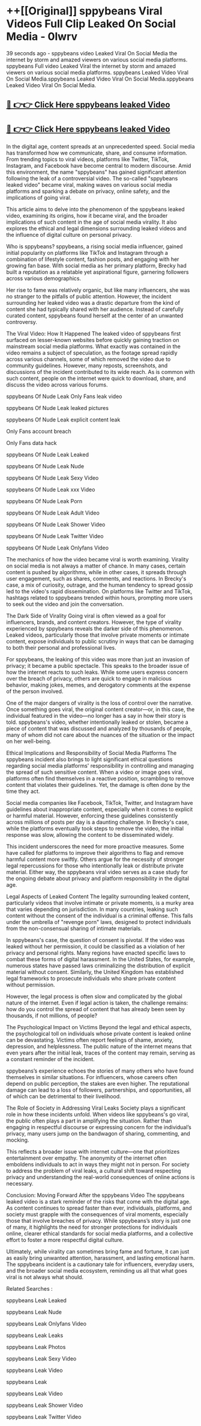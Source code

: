 # ++[[Original]] sppybeans Viral Videos Full Clip Leaked On Social Media - 0lwrv<br>

39 seconds ago - sppybeans video Leaked Viral On Social Media the internet by storm and amazed viewers on various social media platforms.
sppybeans Full video Leaked Viral the internet by storm and amazed viewers on various social media platforms. sppybeans Leaked Video Viral On Social Media.sppybeans Leaked Video Viral On Social Media.sppybeans Leaked Video Viral On Social Media.<br>


## [🔴 👉👉 Click Here sppybeans leaked Video ](https://onlyclips.site?title=sppybeans&ref=git)

## [🔴 👉👉 Click Here sppybeans leaked Video ](https://onlyclips.site?title=sppybeans&ref=git)

In the digital age, content spreads at an unprecedented speed. Social media has transformed how we communicate, share, and consume information. From trending topics to viral videos, platforms like Twitter, TikTok, Instagram, and Facebook have become central to modern discourse. Amid this environment, the name "sppybeans" has gained significant attention following the leak of a controversial video. The so-called "sppybeans leaked video" became viral, making waves on various social media platforms and sparking a debate on privacy, online safety, and the implications of going viral.

This article aims to delve into the phenomenon of the sppybeans leaked video, examining its origins, how it became viral, and the broader implications of such content in the age of social media virality. It also explores the ethical and legal dimensions surrounding leaked videos and the influence of digital culture on personal privacy.

Who is sppybeans?
sppybeans, a rising social media influencer, gained initial popularity on platforms like TikTok and Instagram through a combination of lifestyle content, fashion posts, and engaging with her growing fan base. With social media as her primary platform, Brecky had built a reputation as a relatable yet aspirational figure, garnering followers across various demographics.

Her rise to fame was relatively organic, but like many influencers, she was no stranger to the pitfalls of public attention. However, the incident surrounding her leaked video was a drastic departure from the kind of content she had typically shared with her audience. Instead of carefully curated content, sppybeans found herself at the center of an unwanted controversy.

The Viral Video: How It Happened
The leaked video of sppybeans first surfaced on lesser-known websites before quickly gaining traction on mainstream social media platforms. What exactly was contained in the video remains a subject of speculation, as the footage spread rapidly across various channels, some of which removed the video due to community guidelines. However, many reposts, screenshots, and discussions of the incident contributed to its wide reach. As is common with such content, people on the internet were quick to download, share, and discuss the video across various forums.

sppybeans Of Nude Leak Only Fans leak video

sppybeans Of Nude Leak leaked pictures

sppybeans Of Nude Leak explicit content leak

Only Fans account breach

Only Fans data hack

sppybeans Of Nude Leak Leaked

sppybeans Of Nude Leak Nude

sppybeans Of Nude Leak Sexy Video

sppybeans Of Nude Leak xxx Video

sppybeans Of Nude Leak Porn

sppybeans Of Nude Leak Adult Video

sppybeans Of Nude Leak Shower Video

sppybeans Of Nude Leak Twitter Video

sppybeans Of Nude Leak Onlyfans Video

The mechanics of how the video became viral is worth examining. Virality on social media is not always a matter of chance. In many cases, certain content is pushed by algorithms, while in other cases, it spreads through user engagement, such as shares, comments, and reactions. In Brecky's case, a mix of curiosity, outrage, and the human tendency to spread gossip led to the video's rapid dissemination. On platforms like Twitter and TikTok, hashtags related to sppybeans trended within hours, prompting more users to seek out the video and join the conversation.

The Dark Side of Virality
Going viral is often viewed as a goal for influencers, brands, and content creators. However, the type of virality experienced by sppybeans reveals the darker side of this phenomenon. Leaked videos, particularly those that involve private moments or intimate content, expose individuals to public scrutiny in ways that can be damaging to both their personal and professional lives.

For sppybeans, the leaking of this video was more than just an invasion of privacy; it became a public spectacle. This speaks to the broader issue of how the internet reacts to such leaks. While some users express concern over the breach of privacy, others are quick to engage in malicious behavior, making jokes, memes, and derogatory comments at the expense of the person involved.

One of the major dangers of virality is the loss of control over the narrative. Once something goes viral, the original content creator—or, in this case, the individual featured in the video—no longer has a say in how their story is told. sppybeans's video, whether intentionally leaked or stolen, became a piece of content that was discussed and analyzed by thousands of people, many of whom did not care about the nuances of the situation or the impact on her well-being.

Ethical Implications and Responsibility of Social Media Platforms
The sppybeans incident also brings to light significant ethical questions regarding social media platforms' responsibility in controlling and managing the spread of such sensitive content. When a video or image goes viral, platforms often find themselves in a reactive position, scrambling to remove content that violates their guidelines. Yet, the damage is often done by the time they act.

Social media companies like Facebook, TikTok, Twitter, and Instagram have guidelines about inappropriate content, especially when it comes to explicit or harmful material. However, enforcing these guidelines consistently across millions of posts per day is a daunting challenge. In Brecky's case, while the platforms eventually took steps to remove the video, the initial response was slow, allowing the content to be disseminated widely.

This incident underscores the need for more proactive measures. Some have called for platforms to improve their algorithms to flag and remove harmful content more swiftly. Others argue for the necessity of stronger legal repercussions for those who intentionally leak or distribute private material. Either way, the sppybeans viral video serves as a case study for the ongoing debate about privacy and platform responsibility in the digital age.

Legal Aspects of Leaked Content
The legality surrounding leaked content, particularly videos that involve intimate or private moments, is a murky area that varies depending on jurisdiction. In many countries, leaking such content without the consent of the individual is a criminal offense. This falls under the umbrella of "revenge porn" laws, designed to protect individuals from the non-consensual sharing of intimate materials.

In sppybeans's case, the question of consent is pivotal. If the video was leaked without her permission, it could be classified as a violation of her privacy and personal rights. Many regions have enacted specific laws to combat these forms of digital harassment. In the United States, for example, numerous states have passed laws criminalizing the distribution of explicit material without consent. Similarly, the United Kingdom has established legal frameworks to prosecute individuals who share private content without permission.

However, the legal process is often slow and complicated by the global nature of the internet. Even if legal action is taken, the challenge remains: how do you control the spread of content that has already been seen by thousands, if not millions, of people?

The Psychological Impact on Victims
Beyond the legal and ethical aspects, the psychological toll on individuals whose private content is leaked online can be devastating. Victims often report feelings of shame, anxiety, depression, and helplessness. The public nature of the internet means that even years after the initial leak, traces of the content may remain, serving as a constant reminder of the incident.

sppybeans’s experience echoes the stories of many others who have found themselves in similar situations. For influencers, whose careers often depend on public perception, the stakes are even higher. The reputational damage can lead to a loss of followers, partnerships, and opportunities, all of which can be detrimental to their livelihood.

The Role of Society in Addressing Viral Leaks
Society plays a significant role in how these incidents unfold. When videos like sppybeans's go viral, the public often plays a part in amplifying the situation. Rather than engaging in respectful discourse or expressing concern for the individual’s privacy, many users jump on the bandwagon of sharing, commenting, and mocking.

This reflects a broader issue with internet culture—one that prioritizes entertainment over empathy. The anonymity of the internet often emboldens individuals to act in ways they might not in person. For society to address the problem of viral leaks, a cultural shift toward respecting privacy and understanding the real-world consequences of online actions is necessary.

Conclusion: Moving Forward After the sppybeans Video
The sppybeans leaked video is a stark reminder of the risks that come with the digital age. As content continues to spread faster than ever, individuals, platforms, and society must grapple with the consequences of viral moments, especially those that involve breaches of privacy. While sppybeans’s story is just one of many, it highlights the need for stronger protections for individuals online, clearer ethical standards for social media platforms, and a collective effort to foster a more respectful digital culture.

Ultimately, while virality can sometimes bring fame and fortune, it can just as easily bring unwanted attention, harassment, and lasting emotional harm. The sppybeans incident is a cautionary tale for influencers, everyday users, and the broader social media ecosystem, reminding us all that what goes viral is not always what should.

Related Searches :

sppybeans Leak Leaked

sppybeans Leak Nude

sppybeans Leak Onlyfans Video

sppybeans Leak Leaks

sppybeans Leak Photos

sppybeans Leak Sexy Video

sppybeans Leak Video

sppybeans Leak

sppybeans Leak Video

sppybeans Leak Shower Video

sppybeans Leak Twitter Video


